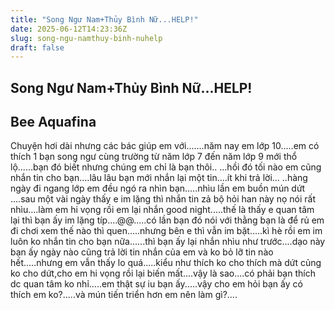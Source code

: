 ```yaml
---
title: "Song Ngư Nam+Thủy Bình Nữ...HELP!"
date: 2025-06-12T14:23:36Z
slug: song-ngu-namthuy-binh-nuhelp
draft: false
---
```


## Song Ngư Nam+Thủy Bình Nữ...HELP!

## Bee Aquafina

Chuyện hơi dài nhưng các bác giúp em với.......năm nay em lớp 10.....em có thích 1 bạn song ngư cùng trường từ năm lớp 7 đến năm lớp 9 mới thổ lộ......bạn đó biết nhưng chúng em chỉ là bạn thôi.. ...hồi đó tối nào em cũng nhắn tin cho bạn....lâu lâu bạn mới nhắn lại một tin....ít khi trả lời... ..hàng ngày đi ngang lớp em đều ngó ra nhìn bạn.....nhìu lần em buồn mún dứt ....sau một vài ngày thấy e im lặng thì nhắn tin zả bộ hỏi han này nọ nói rất nhìu....làm em hi vọng rồi em lại nhắn good night.....thế là thấy e quan tâm lại thì bạn ấy im lặng típ....@@.....có lần bạn đó nói với thằng bạn là để rủ em đi chơi xem thế nào thì quen.....nhưng bên e thì vẫn im bặt.....kì hè rồi em im luôn ko nhắn tin cho bạn nữa......thì bạn ấy lại nhắn nhìu như trước....dạo này bạn ấy ngày nào cũng trả lời tin nhắn của em và ko bỏ lỡ tin nào hết.....nhưng em vẫn thấy lo quá.....kiểu như thích ko cho thích mà dứt củng ko cho dứt,cho em hi vọng rồi lại biến mất....vậy là sao....có phải bạn thích dc quan tâm ko nhỉ.....em thật sự iu bạn ấy.....vậy cho em hỏi bạn ấy có thích em ko?.....và mún tiến triển hơn em nên làm gì?....